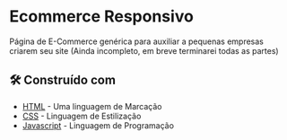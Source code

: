 # Ecommerce Responsivo

Página de E-Commerce genérica para auxiliar a pequenas empresas criarem seu site (Ainda incompleto, em breve terminarei todas as partes)

## 🛠️ Construído com

* [HTML](https://developer.mozilla.org/pt-BR/docs/Web/HTML) - Uma linguagem de Marcação
* [CSS](https://developer.mozilla.org/pt-BR/docs/Web/CSS) - Linguagem de Estilização
* [Javascript](https://developer.mozilla.org/pt-BR/docs/Web/JavaScript) - Linguagem de Programação
